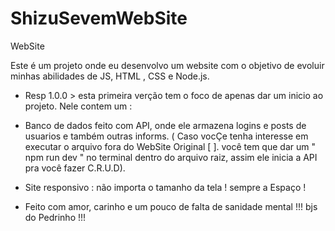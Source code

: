 # ShizuSevemWebSite
WebSite

Este é um projeto onde eu desenvolvo um website com o objetivo de evoluir minhas abilidades de JS, HTML , CSS e Node.js.

- Resp 1.0.0 > esta primeira verção tem o foco de apenas dar um inicio ao projeto. Nele contem um :

* Banco de dados feito com API, onde ele armazena logins e posts de usuarios e também outras informs.
( Caso vocÇe tenha interesse em executar o arquivo fora do WebSite Original [  ]. você tem que dar um
" npm run dev " no terminal dentro do arquivo raiz, assim ele inicia a API pra você fazer C.R.U.D).

* Site responsivo : não importa o tamanho da tela ! sempre a Espaço !

* Feito com amor, carinho e um pouco de falta de sanidade mental !!! bjs do Pedrinho !!!



